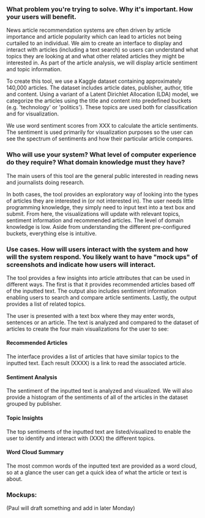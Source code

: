 ### What problem you're trying to solve. Why it's important. How your users will benefit.

News article recommendation systems are often driven by article importance and article popularity which can lead to articles not being curtailed to an individual. We aim to create an interface to display and interact with articles (including a text search) so users can understand what topics they are looking at and what other related articles they might be interested in. As part of the article analysis, we will display article sentiment and topic information.

To create this tool, we use a Kaggle dataset containing approximately 140,000 articles. The dataset includes article dates, publisher, author, title and content. Using a variant of a Latent Dirichlet Allocation (LDA) model, we categorize the articles using the title and content into predefined buckets (e.g. 'technology' or 'politics'). These topics are used both for classification and for visualization.

We use word sentiment scores from XXX to calculate the article sentiments. The sentiment is used primarily for visualization purposes so the user can see the spectrum of sentiments and how their particular article compares.

### Who will use your system? What level of computer experience do they require? What domain knowledge must they have?

The main users of this tool are the general public interested in reading news and journalists doing research.

In both cases, the tool provides an exploratory way of looking into the types of articles they are interested in (or not interested in). The user needs little programming knowledge, they simply need to input text into a text box and submit. From here, the visualizations will update with relevant topics, sentiment information and recommended articles. The level of domain knowledge is low. Aside from understanding the different pre-configured buckets, everything else is intuitive.


### Use cases. How will users interact with the system and how will the system respond. You likely want to have "mock ups" of screenshots and indicate how users will interact.

The tool provides a few insights into article attributes that can be used in different ways. The first is that it provides recommended articles based off of the inputted text. The output also includes sentiment information enabling users to search and compare article sentiments. Lastly, the output provides a list of related topics.

The user is presented with a text box where they may enter words, sentences or an article. The text is analyzed and compared to the dataset of articles to create the four main visualizations for the user to see:

#### Recommended Articles

The interface provides a list of articles that have similar topics to the inputted text. Each result (XXXX) is a link to read the associated article.

#### Sentiment Analysis

The sentiment of the inputted text is analyzed and visualized. We will also provide a histogram of the sentiments of all of the articles in the dataset grouped by publisher.

#### Topic Insights

The top sentiments of the inputted text are listed/visualized to enable the user to identify and interact with (XXX) the different topics. 

#### Word Cloud Summary

The most common words of the inputted text are provided as a word cloud, so at a glance the user can get a quick idea of what the article or text is about.  

### Mockups:

(Paul will draft something and add in later Monday)
